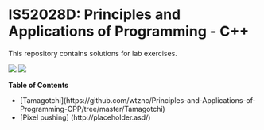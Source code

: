 # IS52028D: Principles and Applications of Programming - C++
This repository contains solutions for lab exercises.


![](https://img.shields.io/badge/language-C%2B%2B-green.svg) ![](https://img.shields.io/badge/framework-OpenFramework-blue.svg) 


**Table of Contents**
<ul>
  <li>[Tamagotchi](https://github.com/wtznc/Principles-and-Applications-of-Programming-CPP/tree/master/Tamagotchi)</li>
  <li>[Pixel pushing] (http://placeholder.asd/) </li>
  </ul>
